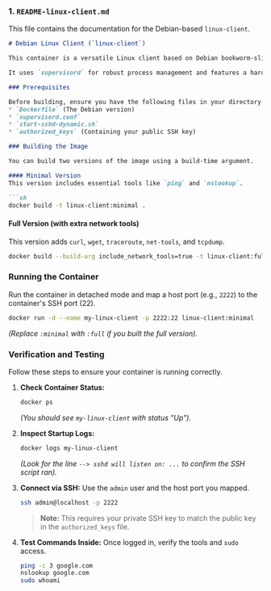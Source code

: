 
### 1\. `README-linux-client.md`

This file contains the documentation for the Debian-based `linux-client`.

````markdown
# Debian Linux Client (`linux-client`)

This container is a versatile Linux client based on Debian bookworm-slim. It's designed to act as a secure jump box or network troubleshooting client for use in containerized environments.

It uses `supervisord` for robust process management and features a hardened SSH server that dynamically binds to the container's primary IP address.

### Prerequisites

Before building, ensure you have the following files in your directory:
* `Dockerfile` (The Debian version)
* `supervisord.conf`
* `start-sshd-dynamic.sh`
* `authorized_keys` (Containing your public SSH key)

### Building the Image

You can build two versions of the image using a build-time argument.

#### Minimal Version
This version includes essential tools like `ping` and `nslookup`.

```sh
docker build -t linux-client:minimal .
````

#### Full Version (with extra network tools)

This version adds `curl`, `wget`, `traceroute`, `net-tools`, and `tcpdump`.

```sh
docker build --build-arg include_network_tools=true -t linux-client:full .
```

### Running the Container

Run the container in detached mode and map a host port (e.g., `2222`) to the container's SSH port (22).

```sh
docker run -d --name my-linux-client -p 2222:22 linux-client:minimal
```

*(Replace `:minimal` with `:full` if you built the full version).*

### Verification and Testing

Follow these steps to ensure your container is running correctly.

1.  **Check Container Status:**

    ```sh
    docker ps
    ```

    *(You should see `my-linux-client` with status "Up").*

2.  **Inspect Startup Logs:**

    ```sh
    docker logs my-linux-client
    ```

    *(Look for the line `--> sshd will listen on: ...` to confirm the SSH script ran).*

3.  **Connect via SSH:**
    Use the `admin` user and the host port you mapped.

    ```sh
    ssh admin@localhost -p 2222
    ```

    > **Note:** This requires your private SSH key to match the public key in the `authorized_keys` file.

4.  **Test Commands Inside:**
    Once logged in, verify the tools and `sudo` access.

    ```sh
    ping -c 3 google.com
    nslookup google.com
    sudo whoami
    ```

<!-- end list -->

````

